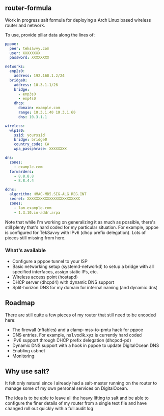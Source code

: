 ## router-formula

Work in progress salt formula for deploying a Arch Linux based
wireless router and network.

To use, provide pillar data along the lines of:

```yaml
pppoe:
  peer: teksavvy.com
  user: XXXXXXXX
  password: XXXXXXXX

networks:
  enp2s0:
    address: 192.168.1.2/24
  bridge0:
    address: 10.3.1.1/26
    bridge:
      - enp3s0
      - enp4s0
    dhcp:
      domain: example.com
      range: 10.3.1.40 10.3.1.60
      dns: 10.3.1.1

wireless:
  wlp1s0:
    ssid: yourssid
    bridge: bridge0
    country_code: CA
    wpa_passphrase: XXXXXXXX

dns:
  zones:
    - example.com
  forwarders:
    - 8.8.8.8
    - 8.8.4.4

ddns:
  algorithm: HMAC-MD5.SIG-ALG.REG.INT
  secret: XXXXXXXXXXXXXXXXXXXXXXXX
  zones:
    - lan.example.com
    - 1.3.10.in-addr.arpa
```

Note that while I'm working on generalizing it as much as possible,
there's still plenty that's hard coded for my particular situation.
For example, pppoe is configured for TekSavvy with IPv6 (dhcp prefix
delegation). Lots of pieces still missing from here.

### What's available

- Configure a pppoe tunnel to your ISP
- Basic networking setup (systemd-networkd) to setup a bridge with all
  specified interfaces, assign static IPs, etc.
- Wireless access point (hostapd)
- DHCP server (dhcpd4) with dynamic DNS support
- Split-horizon DNS for my domain for internal naming (and dynamic dns)

## Roadmap

There are still quite a few pieces of my router that still need to be
encoded here:

- The firewall (nftables) and a clamp-mss-to-pmtu hack for pppoe
- DNS entries. For example, ns1.vodik.xyz is currently hard coded
- IPv6 support through DHCP prefix delegation (dhcpcd-pd)
- Dynamic DNS support with a hook in pppoe to update DigitalOcean DNS
- Enabling usbnet
- Monitoring

## Why use salt?

It felt only natural since I already had a salt-master running on the
router to manage some of my own personal services on DigitalOcean.

The idea is to be able to leave all the heavy lifting to salt and be
able to configure the finer details of my router from a single text file
and have changed roll out quickly with a full audit log
